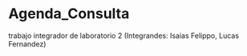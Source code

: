 # Agenda_Consulta
trabajo integrador de laboratorio 2 (Integrandes: Isaias Felippo, Lucas Fernandez)
